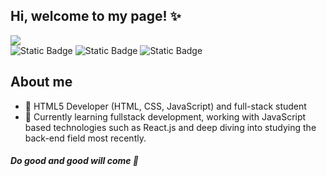 ## Hi, welcome to my page! ✨
<img src="https://i.imgur.com/FVcz1Hf.png"/>
<div>
  <img alt="Static Badge" src="https://img.shields.io/badge/React-61DAFB?style=for-the-badge&logo=react&labelColor=black">
  <img alt="Static Badge" src="https://img.shields.io/badge/JavaScript-F7DF1E?style=for-the-badge&logo=javascript&labelColor=black">
  <img alt="Static Badge" src="https://img.shields.io/badge/HTML5-E34F26?style=for-the-badge&logo=html&labelColor=black">

</div>



## About me
- 📖 HTML5 Developer (HTML, CSS, JavaScript) and full-stack student
- 🌱 Currently learning fullstack development, working with JavaScript based technologies such as React.js and deep diving into studying the back-end field most recently.
<h5> Do good and good will come 🙏</h5>

